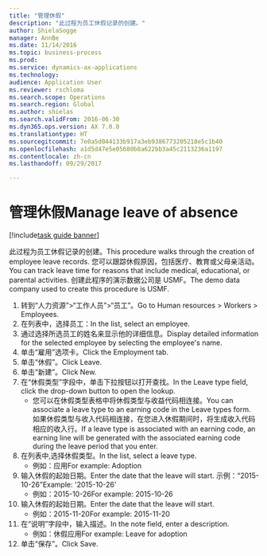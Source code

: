 ```yaml
--- 
title: "管理休假"
description: "此过程为员工休假记录的创建。"
author: ShielaSogge
manager: AnnBe
ms.date: 11/14/2016
ms.topic: business-process
ms.prod: 
ms.service: dynamics-ax-applications
ms.technology: 
audience: Application User
ms.reviewer: rschloma
ms.search.scope: Operations
ms.search.region: Global
ms.author: shielas
ms.search.validFrom: 2016-06-30
ms.dyn365.ops.version: AX 7.0.0
ms.translationtype: HT
ms.sourcegitcommit: 7e0a5d044133b917a3eb9386773205218e5c1b40
ms.openlocfilehash: a1d5d47e5e05680b8a622bb3a45c2113236a1197
ms.contentlocale: zh-cn
ms.lasthandoff: 09/29/2017

---
```

# <a name="manage-leave-of-absence"></a><span data-ttu-id="094c7-103">管理休假</span><span class="sxs-lookup"><span data-stu-id="094c7-103">Manage leave of absence</span></span>

[!include[task guide banner](../../includes/task-guide-banner.md)]

<span data-ttu-id="094c7-104">此过程为员工休假记录的创建。</span><span class="sxs-lookup"><span data-stu-id="094c7-104">This procedure walks through the creation of employee leave records.</span></span> <span data-ttu-id="094c7-105">您可以跟踪休假原因，包括医疗、教育或父母亲活动。</span><span class="sxs-lookup"><span data-stu-id="094c7-105">You can track leave time for reasons that include medical, educational, or parental activities.</span></span> <span data-ttu-id="094c7-106">创建此程序的演示数据公司是 USMF。</span><span class="sxs-lookup"><span data-stu-id="094c7-106">The demo data company used to create this procedure is USMF.</span></span>

1. <span data-ttu-id="094c7-107">转到“人力资源”>“工作人员”>“员工”。</span><span class="sxs-lookup"><span data-stu-id="094c7-107">Go to Human resources > Workers > Employees.</span></span>
2. <span data-ttu-id="094c7-108">在列表中，选择员工：</span><span class="sxs-lookup"><span data-stu-id="094c7-108">In the list, select an employee.</span></span>
3. <span data-ttu-id="094c7-109">通过选择所选员工的姓名来显示他的详细信息。</span><span class="sxs-lookup"><span data-stu-id="094c7-109">Display detailed information for the selected employee by selecting the employee's name.</span></span>
4. <span data-ttu-id="094c7-110">单击“雇用”选项卡。</span><span class="sxs-lookup"><span data-stu-id="094c7-110">Click the Employment tab.</span></span>
5. <span data-ttu-id="094c7-111">单击“休假”。</span><span class="sxs-lookup"><span data-stu-id="094c7-111">Click Leave.</span></span>
6. <span data-ttu-id="094c7-112">单击“新建”。</span><span class="sxs-lookup"><span data-stu-id="094c7-112">Click New.</span></span>
7. <span data-ttu-id="094c7-113">在“休假类型”字段中，单击下拉按钮以打开查找。</span><span class="sxs-lookup"><span data-stu-id="094c7-113">In the Leave type field, click the drop-down button to open the lookup.</span></span>
    * <span data-ttu-id="094c7-114">您可以在休假类型表格中将休假类型与收益代码相连接。</span><span class="sxs-lookup"><span data-stu-id="094c7-114">You can associate a leave type to an earning code in the Leave types form.</span></span> <span data-ttu-id="094c7-115">如果休假类型与收入代码相连接，在您进入休假期间时，将生成收入代码相应的收入行。</span><span class="sxs-lookup"><span data-stu-id="094c7-115">If a leave type is associated with an earning code, an earning line will be generated with the associated earning code during the leave period that you enter.</span></span>  
8. <span data-ttu-id="094c7-116">在列表中,选择休假类型。</span><span class="sxs-lookup"><span data-stu-id="094c7-116">In the list, select a leave type.</span></span> 
    * <span data-ttu-id="094c7-117">例如：应用</span><span class="sxs-lookup"><span data-stu-id="094c7-117">For example: Adoption</span></span>  
9. <span data-ttu-id="094c7-118">输入休假的起始日期。</span><span class="sxs-lookup"><span data-stu-id="094c7-118">Enter the date that the leave will start.</span></span> <span data-ttu-id="094c7-119">示例：“2015-10-26”</span><span class="sxs-lookup"><span data-stu-id="094c7-119">Example: '2015-10-26'</span></span>
    * <span data-ttu-id="094c7-120">例如：2015-10-26</span><span class="sxs-lookup"><span data-stu-id="094c7-120">For example:  2015-10-26</span></span>  
10. <span data-ttu-id="094c7-121">输入休假的起始日期。</span><span class="sxs-lookup"><span data-stu-id="094c7-121">Enter the date that the leave will start.</span></span> 
    * <span data-ttu-id="094c7-122">例如：2015-11-20</span><span class="sxs-lookup"><span data-stu-id="094c7-122">For example:  2015-11-20</span></span>  
11. <span data-ttu-id="094c7-123">在“说明”字段中，输入描述。</span><span class="sxs-lookup"><span data-stu-id="094c7-123">In the note field, enter a description.</span></span>
    * <span data-ttu-id="094c7-124">例如：休假应用</span><span class="sxs-lookup"><span data-stu-id="094c7-124">For example: Leave for adoption</span></span>  
12. <span data-ttu-id="094c7-125">单击“保存”。</span><span class="sxs-lookup"><span data-stu-id="094c7-125">Click Save.</span></span>


